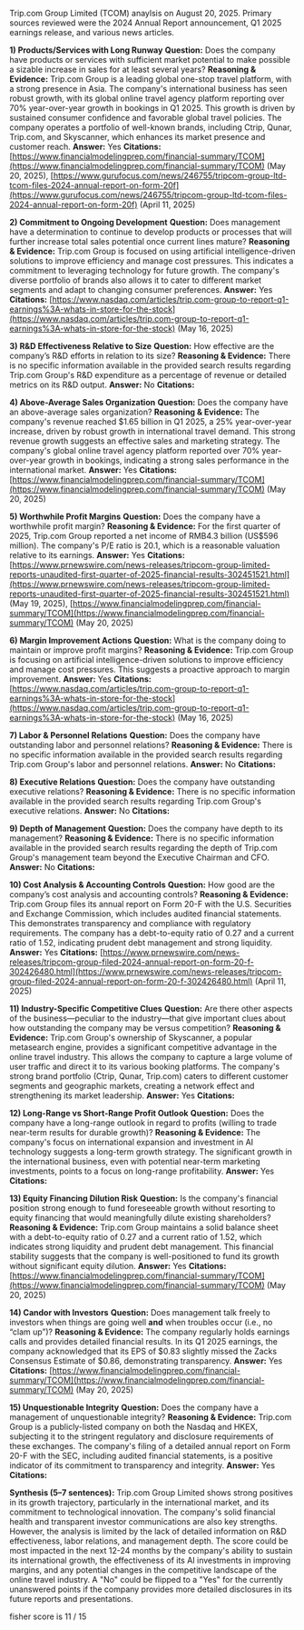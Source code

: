 Trip.com Group Limited (TCOM) anaylsis on August 20, 2025. Primary sources reviewed were the 2024 Annual Report announcement, Q1 2025 earnings release, and various news articles.

**1) Products/Services with Long Runway**
**Question:** Does the company have products or services with sufficient market potential to make possible a sizable increase in sales for at least several years?
**Reasoning & Evidence:** Trip.com Group is a leading global one-stop travel platform, with a strong presence in Asia. The company's international business has seen robust growth, with its global online travel agency platform reporting over 70% year-over-year growth in bookings in Q1 2025. This growth is driven by sustained consumer confidence and favorable global travel policies. The company operates a portfolio of well-known brands, including Ctrip, Qunar, Trip.com, and Skyscanner, which enhances its market presence and customer reach.
**Answer:** Yes
**Citations:** [https://www.financialmodelingprep.com/financial-summary/TCOM](https://www.financialmodelingprep.com/financial-summary/TCOM) (May 20, 2025), [https://www.gurufocus.com/news/246755/tripcom-group-ltd-tcom-files-2024-annual-report-on-form-20f](https://www.gurufocus.com/news/246755/tripcom-group-ltd-tcom-files-2024-annual-report-on-form-20f) (April 11, 2025)

**2) Commitment to Ongoing Development**
**Question:** Does management have a determination to continue to develop products or processes that will further increase total sales potential once current lines mature?
**Reasoning & Evidence:** Trip.com Group is focused on using artificial intelligence-driven solutions to improve efficiency and manage cost pressures. This indicates a commitment to leveraging technology for future growth. The company's diverse portfolio of brands also allows it to cater to different market segments and adapt to changing consumer preferences.
**Answer:** Yes
**Citations:** [https://www.nasdaq.com/articles/trip.com-group-to-report-q1-earnings%3A-whats-in-store-for-the-stock](https://www.nasdaq.com/articles/trip.com-group-to-report-q1-earnings%3A-whats-in-store-for-the-stock) (May 16, 2025)

**3) R&D Effectiveness Relative to Size**
**Question:** How effective are the company’s R&D efforts in relation to its size?
**Reasoning & Evidence:** There is no specific information available in the provided search results regarding Trip.com Group's R&D expenditure as a percentage of revenue or detailed metrics on its R&D output.
**Answer:** No
**Citations:**

**4) Above-Average Sales Organization**
**Question:** Does the company have an above-average sales organization?
**Reasoning & Evidence:** The company's revenue reached $1.65 billion in Q1 2025, a 25% year-over-year increase, driven by robust growth in international travel demand. This strong revenue growth suggests an effective sales and marketing strategy. The company's global online travel agency platform reported over 70% year-over-year growth in bookings, indicating a strong sales performance in the international market.
**Answer:** Yes
**Citations:** [https://www.financialmodelingprep.com/financial-summary/TCOM](https://www.financialmodelingprep.com/financial-summary/TCOM) (May 20, 2025)

**5) Worthwhile Profit Margins**
**Question:** Does the company have a worthwhile profit margin?
**Reasoning & Evidence:** For the first quarter of 2025, Trip.com Group reported a net income of RMB4.3 billion (US$596 million). The company's P/E ratio is 20.1, which is a reasonable valuation relative to its earnings.
**Answer:** Yes
**Citations:** [https://www.prnewswire.com/news-releases/tripcom-group-limited-reports-unaudited-first-quarter-of-2025-financial-results-302451521.html](https://www.prnewswire.com/news-releases/tripcom-group-limited-reports-unaudited-first-quarter-of-2025-financial-results-302451521.html) (May 19, 2025), [https://www.financialmodelingprep.com/financial-summary/TCOM](https://www.financialmodelingprep.com/financial-summary/TCOM) (May 20, 2025)

**6) Margin Improvement Actions**
**Question:** What is the company doing to maintain or improve profit margins?
**Reasoning & Evidence:** Trip.com Group is focusing on artificial intelligence-driven solutions to improve efficiency and manage cost pressures. This suggests a proactive approach to margin improvement.
**Answer:** Yes
**Citations:** [https://www.nasdaq.com/articles/trip.com-group-to-report-q1-earnings%3A-whats-in-store-for-the-stock](https://www.nasdaq.com/articles/trip.com-group-to-report-q1-earnings%3A-whats-in-store-for-the-stock) (May 16, 2025)

**7) Labor & Personnel Relations**
**Question:** Does the company have outstanding labor and personnel relations?
**Reasoning & Evidence:** There is no specific information available in the provided search results regarding Trip.com Group's labor and personnel relations.
**Answer:** No
**Citations:**

**8) Executive Relations**
**Question:** Does the company have outstanding executive relations?
**Reasoning & Evidence:** There is no specific information available in the provided search results regarding Trip.com Group's executive relations.
**Answer:** No
**Citations:**

**9) Depth of Management**
**Question:** Does the company have depth to its management?
**Reasoning & Evidence:** There is no specific information available in the provided search results regarding the depth of Trip.com Group's management team beyond the Executive Chairman and CFO.
**Answer:** No
**Citations:**

**10) Cost Analysis & Accounting Controls**
**Question:** How good are the company’s cost analysis and accounting controls?
**Reasoning & Evidence:** Trip.com Group files its annual report on Form 20-F with the U.S. Securities and Exchange Commission, which includes audited financial statements. This demonstrates transparency and compliance with regulatory requirements. The company has a debt-to-equity ratio of 0.27 and a current ratio of 1.52, indicating prudent debt management and strong liquidity.
**Answer:** Yes
**Citations:** [https://www.prnewswire.com/news-releases/tripcom-group-filed-2024-annual-report-on-form-20-f-302426480.html](https://www.prnewswire.com/news-releases/tripcom-group-filed-2024-annual-report-on-form-20-f-302426480.html) (April 11, 2025)

**11) Industry-Specific Competitive Clues**
**Question:** Are there other aspects of the business—peculiar to the industry—that give important clues about how outstanding the company may be versus competition?
**Reasoning & Evidence:** Trip.com Group's ownership of Skyscanner, a popular metasearch engine, provides a significant competitive advantage in the online travel industry. This allows the company to capture a large volume of user traffic and direct it to its various booking platforms. The company's strong brand portfolio (Ctrip, Qunar, Trip.com) caters to different customer segments and geographic markets, creating a network effect and strengthening its market leadership.
**Answer:** Yes
**Citations:**

**12) Long-Range vs Short-Range Profit Outlook**
**Question:** Does the company have a long-range outlook in regard to profits (willing to trade near-term results for durable growth)?
**Reasoning & Evidence:** The company's focus on international expansion and investment in AI technology suggests a long-term growth strategy. The significant growth in the international business, even with potential near-term marketing investments, points to a focus on long-range profitability.
**Answer:** Yes
**Citations:**

**13) Equity Financing Dilution Risk**
**Question:** Is the company's financial position strong enough to fund foreseeable growth without resorting to equity financing that would meaningfully dilute existing shareholders?
**Reasoning & Evidence:** Trip.com Group maintains a solid balance sheet with a debt-to-equity ratio of 0.27 and a current ratio of 1.52, which indicates strong liquidity and prudent debt management. This financial stability suggests that the company is well-positioned to fund its growth without significant equity dilution.
**Answer:** Yes
**Citations:** [https://www.financialmodelingprep.com/financial-summary/TCOM](https://www.financialmodelingprep.com/financial-summary/TCOM) (May 20, 2025)

**14) Candor with Investors**
**Question:** Does management talk freely to investors when things are going well **and** when troubles occur (i.e., no “clam up”)?
**Reasoning & Evidence:** The company regularly holds earnings calls and provides detailed financial results. In its Q1 2025 earnings, the company acknowledged that its EPS of $0.83 slightly missed the Zacks Consensus Estimate of $0.86, demonstrating transparency.
**Answer:** Yes
**Citations:** [https://www.financialmodelingprep.com/financial-summary/TCOM](https://www.financialmodelingprep.com/financial-summary/TCOM) (May 20, 2025)

**15) Unquestionable Integrity**
**Question:** Does the company have a management of unquestionable integrity?
**Reasoning & Evidence:** Trip.com Group is a publicly-listed company on both the Nasdaq and HKEX, subjecting it to the stringent regulatory and disclosure requirements of these exchanges. The company's filing of a detailed annual report on Form 20-F with the SEC, including audited financial statements, is a positive indicator of its commitment to transparency and integrity.
**Answer:** Yes
**Citations:**

**Synthesis (5–7 sentences):**
Trip.com Group Limited shows strong positives in its growth trajectory, particularly in the international market, and its commitment to technological innovation. The company's solid financial health and transparent investor communications are also key strengths. However, the analysis is limited by the lack of detailed information on R&D effectiveness, labor relations, and management depth. The score could be most impacted in the next 12-24 months by the company's ability to sustain its international growth, the effectiveness of its AI investments in improving margins, and any potential changes in the competitive landscape of the online travel industry. A "No" could be flipped to a "Yes" for the currently unanswered points if the company provides more detailed disclosures in its future reports and presentations.

fisher score is 11 / 15